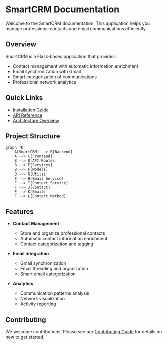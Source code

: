 # SmartCRM Documentation

Welcome to the SmartCRM documentation. This application helps you manage professional contacts and email communications efficiently.

## Overview

SmartCRM is a Flask-based application that provides:

- Contact management with automatic information enrichment
- Email synchronization with Gmail
- Smart categorization of communications
- Professional network analytics

## Quick Links

- [Installation Guide](getting-started/installation.md)
- [API Reference](api/routes.md)
- [Architecture Overview](development/architecture.md)

## Project Structure

```mermaid
graph TD
    A[SmartCRM] --> B[Backend]
    A --> C[Frontend]
    B --> D[API Routes]
    B --> E[Services]
    B --> F[Models]
    B --> G[Utils]
    E --> H[Email Service]
    E --> I[Contact Service]
    F --> J[Contact]
    F --> K[Email]
    F --> L[Contact Method]
```

## Features

- **Contact Management**
  - Store and organize professional contacts
  - Automatic contact information enrichment
  - Contact categorization and tagging

- **Email Integration**
  - Gmail synchronization
  - Email threading and organization
  - Smart email categorization

- **Analytics**
  - Communication patterns analysis
  - Network visualization
  - Activity reporting

## Contributing

We welcome contributions! Please see our [Contributing Guide](development/contributing.md) for details on how to get started. 
